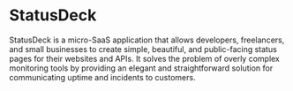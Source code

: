 # StatusDeck

StatusDeck is a micro-SaaS application that allows developers, freelancers, and small businesses to create simple, beautiful, and public-facing status pages for their websites and APIs. It solves the problem of overly complex monitoring tools by providing an elegant and straightforward solution for communicating uptime and incidents to customers.